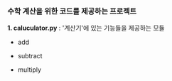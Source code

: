 ### 수학 계산을 위한 코드를 제공하는 프로젝트
**1. caluculator.py** : '계산기'에 있는 기능들을 제공하는 모듈
- add
+ subtract
* multiply
